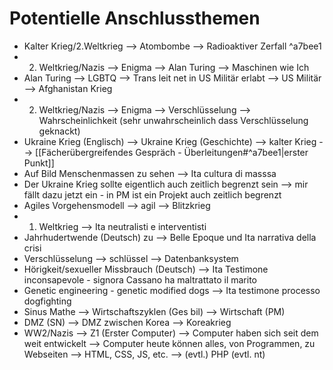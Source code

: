# Potentielle Anschlussthemen
- Kalter Krieg/2.Weltkrieg --> Atombombe --> Radioaktiver Zerfall ^a7bee1
- 2. Weltkrieg/Nazis --> Enigma --> Alan Turing --> Maschinen wie Ich
- Alan Turing --> LGBTQ --> Trans leit net in US Militär erlabt --> US Militär --> Afghanistan Krieg 
- 2. Weltkrieg/Nazis --> Enigma --> Verschlüsselung --> Wahrscheinlichkeit (sehr unwahrscheinlich dass Verschlüsselung geknackt)
- Ukraine Krieg (Englisch) --> Ukraine Krieg (Geschichte) --> kalter Krieg --> [[Fächerübergreifendes Gespräch - Überleitungen#^a7bee1|erster Punkt]]
- Auf Bild Menschenmassen zu sehen --> Ita cultura di masssa
- Der Ukraine Krieg sollte eigentlich auch zeitlich begrenzt sein --> mir fällt dazu jetzt ein - in PM ist ein Projekt auch zeitlich begrenzt
- Agiles Vorgehensmodell --> agil --> Blitzkrieg
- 1. Weltkrieg --> Ita neutralisti e interventisti
- Jahrhudertwende (Deutsch) zu --> Belle Epoque und Ita narrativa della crisi
- Verschlüsselung --> schlüssel --> Datenbanksystem
- Hörigkeit/sexueller Missbrauch (Deutsch) --> Ita Testimone inconsapevole - signora Cassano ha maltrattato il marito
- Genetic engineering - genetic modified dogs --> Ita testimone processo dogfighting
- Sinus Mathe --> Wirtschaftszyklen (Ges bil) --> Wirtschaft (PM)
- DMZ (SN) --> DMZ zwischen Korea --> Koreakrieg
- WW2/Nazis --> Z1 (Erster Computer) --> Computer haben sich seit dem weit entwickelt --> Computer heute können alles, von Programmen, zu Webseiten --> HTML, CSS, JS, etc. --> (evtl.) PHP (evtl. nt)